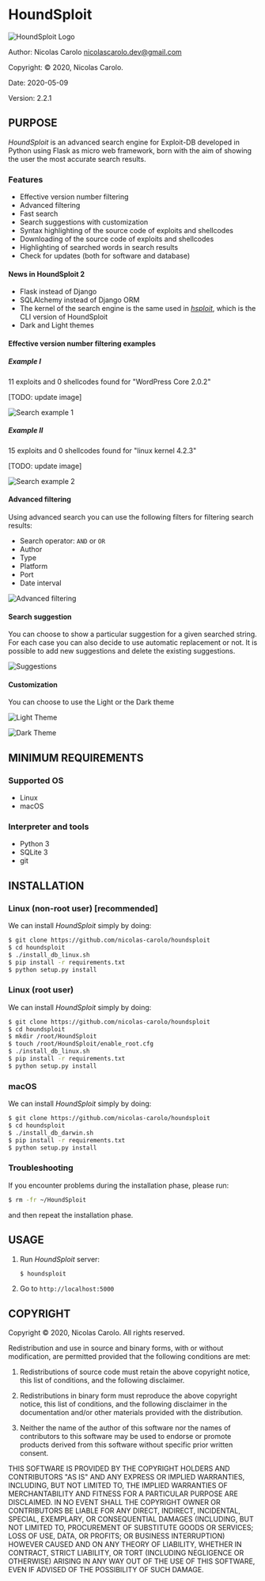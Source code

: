 # HoundSploit

![HoundSploit Logo](/HoundSploit/static/media/icon.png)

Author: Nicolas Carolo <nicolascarolo.dev@gmail.com>

Copyright: © 2020, Nicolas Carolo.

Date: 2020-05-09

Version: 2.2.1


## PURPOSE

_HoundSploit_ is an advanced search engine for Exploit-DB developed in
Python using Flask as micro web framework, born with the aim of showing the user
the most accurate search results.

### Features

* Effective version number filtering
* Advanced filtering
* Fast search
* Search suggestions with customization
* Syntax highlighting of the source code of exploits and shellcodes
* Downloading of the source code of exploits and shellcodes
* Highlighting of searched words in search results
* Check for updates (both for software and database)

#### News in HoundSploit 2
* Flask instead of Django
* SQLAlchemy instead of Django ORM
* The kernel of the search engine is the same used in [_hsploit_](https://github.com/nicolas-carolo/hsploit), which is the CLI version of HoundSploit
* Dark and Light themes

#### Effective version number filtering examples
##### Example I

11 exploits and 0 shellcodes found for "WordPress Core 2.0.2"

[TODO: update image]

![Search example 1](/img/example-1.png)


##### Example II

15 exploits and 0 shellcodes found for "linux kernel 4.2.3"

[TODO: update image]

![Search example 2](/img/example-2.png)


#### Advanced filtering

Using advanced search you can use the following filters for filtering search
results:
* Search operator: `AND` or `OR`
* Author
* Type
* Platform
* Port
* Date interval

![Advanced filtering](/img/advanced-filtering.png)


#### Search suggestion

You can choose to show a particular suggestion for a given searched string.
For each case you can also decide to use automatic replacement or not.
It is possible to add new suggestions and delete the existing suggestions.

![Suggestions](/img/suggestions.png)

#### Customization
You can choose to use the Light or the Dark theme

![Light Theme](/img/light-theme.png)

![Dark Theme](/img/dark-theme.png)


## MINIMUM REQUIREMENTS

### Supported OS

* Linux
* macOS

### Interpreter and tools

* Python 3
* SQLite 3
* git


## INSTALLATION

### Linux (non-root user) [recommended]
We can install _HoundSploit_ simply by doing:
```sh
$ git clone https://github.com/nicolas-carolo/houndsploit
$ cd houndsploit
$ ./install_db_linux.sh
$ pip install -r requirements.txt
$ python setup.py install
```

### Linux (root user)
We can install _HoundSploit_ simply by doing:
```sh
$ git clone https://github.com/nicolas-carolo/houndsploit
$ cd houndsploit
$ mkdir /root/HoundSploit
$ touch /root/HoundSploit/enable_root.cfg
$ ./install_db_linux.sh
$ pip install -r requirements.txt
$ python setup.py install
```

### macOS
We can install _HoundSploit_ simply by doing:
```sh
$ git clone https://github.com/nicolas-carolo/houndsploit
$ cd houndsploit
$ ./install_db_darwin.sh
$ pip install -r requirements.txt
$ python setup.py install
```

### Troubleshooting
If you encounter problems during the installation phase, please run:
```sh
$ rm -fr ~/HoundSploit
```
and then repeat the installation phase.


## USAGE
1. Run _HoundSploit_ server:
   ```sh
   $ houndsploit
   ```
2. Go to `http://localhost:5000`

## COPYRIGHT

Copyright © 2020, Nicolas Carolo.
All rights reserved.

Redistribution and use in source and binary forms, with or without
modification, are permitted provided that the following conditions are
met:

1. Redistributions of source code must retain the above copyright
   notice, this list of conditions, and the following disclaimer.

2. Redistributions in binary form must reproduce the above copyright
   notice, this list of conditions, and the following disclaimer in the
   documentation and/or other materials provided with the distribution.

3. Neither the name of the author of this software nor the names of
   contributors to this software may be used to endorse or promote
   products derived from this software without specific prior written
   consent.

THIS SOFTWARE IS PROVIDED BY THE COPYRIGHT HOLDERS AND CONTRIBUTORS
"AS IS" AND ANY EXPRESS OR IMPLIED WARRANTIES, INCLUDING, BUT NOT
LIMITED TO, THE IMPLIED WARRANTIES OF MERCHANTABILITY AND FITNESS FOR
A PARTICULAR PURPOSE ARE DISCLAIMED.  IN NO EVENT SHALL THE COPYRIGHT
OWNER OR CONTRIBUTORS BE LIABLE FOR ANY DIRECT, INDIRECT, INCIDENTAL,
SPECIAL, EXEMPLARY, OR CONSEQUENTIAL DAMAGES (INCLUDING, BUT NOT
LIMITED TO, PROCUREMENT OF SUBSTITUTE GOODS OR SERVICES; LOSS OF USE,
DATA, OR PROFITS; OR BUSINESS INTERRUPTION) HOWEVER CAUSED AND ON ANY
THEORY OF LIABILITY, WHETHER IN CONTRACT, STRICT LIABILITY, OR TORT
(INCLUDING NEGLIGENCE OR OTHERWISE) ARISING IN ANY WAY OUT OF THE USE
OF THIS SOFTWARE, EVEN IF ADVISED OF THE POSSIBILITY OF SUCH DAMAGE.
